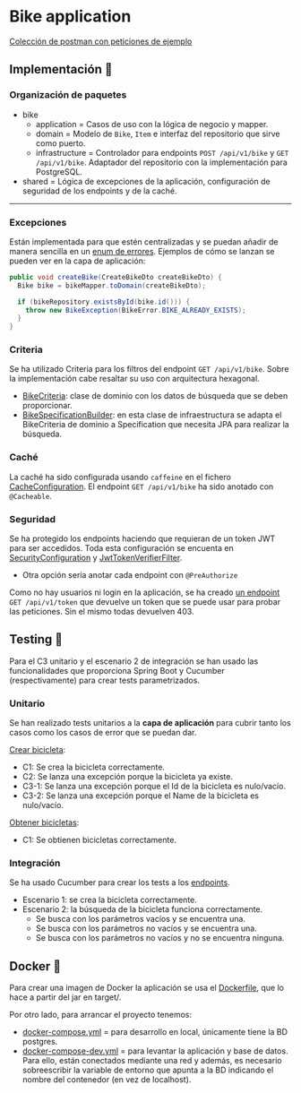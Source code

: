 # Bike application

[Colección de postman con peticiones de ejemplo](BIKE%20APP.postman_collection.json)

## Implementación 🔨

### Organización de paquetes

- bike
    - application = Casos de uso con la lógica de negocio y mapper.
    - domain = Modelo de `Bike`, `Item` e interfaz del repositorio que sirve como puerto.
    - infrastructure = Controlador para endpoints `POST /api/v1/bike` y `GET /api/v1/bike`.
      Adaptador del repositorio con la implementación para PostgreSQL.
- shared = Lógica de excepciones de la aplicación, configuración de seguridad de los endpoints 
y de la caché.

---
### Excepciones

Están implementada para que estén centralizadas y se puedan añadir de manera sencilla en
un [enum de errores](src/main/java/org/rbernalop/bikeapplication/shared/domain/exception/BikeError.java).
Ejemplos de cómo se lanzan se pueden ver en la capa de aplicación:
```java
public void createBike(CreateBikeDto createBikeDto) {
  Bike bike = bikeMapper.toDomain(createBikeDto);

  if (bikeRepository.existsById(bike.id())) {
    throw new BikeException(BikeError.BIKE_ALREADY_EXISTS);
  }
}
```

### Criteria

Se ha utilizado Criteria para los filtros del endpoint `GET /api/v1/bike`. Sobre la 
implementación cabe resaltar su uso con arquitectura hexagonal.
- [BikeCriteria](src/main/java/org/rbernalop/bikeapplication/bike/domain/repository/BikeCriteria.java):
clase de dominio con los datos de búsqueda que se deben proporcionar. 
- [BikeSpecificationBuilder](src/main/java/org/rbernalop/bikeapplication/bike/infrastructure/persistence/jpa/BikeSpecificationBuilder.java):
en esta clase de infraestructura se adapta el BikeCriteria de dominio a
Specification<BikeEntity> que necesita JPA para realizar la búsqueda.

### Caché

La caché ha sido configurada usando `caffeine` en el fichero 
[CacheConfiguration](src/main/java/org/rbernalop/bikeapplication/shared/infrastructure/configuration/CacheConfiguration.java).
El endpoint `GET /api/v1/bike` ha sido anotado con `@Cacheable`.

### Seguridad

Se ha protegido los endpoints haciendo que requieran de un token JWT para
ser accedidos. Toda esta configuración se encuenta en 
[SecurityConfiguration](src/main/java/org/rbernalop/bikeapplication/shared/infrastructure/configuration/SecurityConfiguration.java)
y
[JwtTokenVerifierFilter](src/main/java/org/rbernalop/bikeapplication/shared/infrastructure/filter/JwtTokenVerifierFilter.java).
- Otra opción sería anotar cada endpoint con `@PreAuthorize`

Como no hay usuarios ni login en la aplicación, se ha creado 
[un endpoint](src/main/java/org/rbernalop/bikeapplication/shared/infrastructure/controller/JwtTokenPostController.java)
`GET /api/v1/token` que devuelve un token que se puede usar para probar
las peticiones. Sin el mismo todas devuelven 403.

## Testing 🧪

Para el C3 unitario y el escenario 2 de integración se han usado las 
funcionalidades que proporciona Spring Boot y Cucumber (respectivamente)
para crear tests parametrizados.

### Unitario

Se han realizado tests unitarios a la **capa de aplicación** para cubrir tanto los casos como los casos de error que se puedan dar.

[Crear bicicleta](src/test/java/org/rbernalop/bikeapplication/bike/application/create/BikeCreatorTest.java):
- C1: Se crea la bicicleta correctamente.
- C2: Se lanza una excepción porque la bicicleta ya existe.
- C3-1: Se lanza una excepción porque el Id de la bicicleta es nulo/vacío.
- C3-2: Se lanza una excepción porque el Name de la bicicleta es nulo/vacío.

[Obtener bicicletas](src/test/java/org/rbernalop/bikeapplication/bike/application/find/BikeFinderTest.java):
- C1: Se obtienen bicicletas correctamente.

### Integración

Se ha usado Cucumber para crear los tests a los [endpoints](src/test/resources/cucumber_tests/bike.feature).
- Escenario 1: se crea la bicicleta correctamente.
- Escenario 2: la búsqueda de la bicicleta funciona correctamente.
  - Se busca con los parámetros vacíos y se encuentra una.
  - Se busca con los parámetros no vacíos y se encuentra una. 
  - Se busca con los parámetros no vacíos y no se encuentra ninguna.

## Docker 🐳

Para crear una imagen de Docker la aplicación se usa el [Dockerfile](Dockerfile), que lo hace 
a partir del jar en target/.

Por otro lado, para arrancar el proyecto tenemos:
- [docker-compose.yml](docker-compose.yml) = para desarrollo en local, únicamente tiene la BD 
postgres.
- [docker-compose-dev.yml](docker-compose-dev.yml) = para levantar la aplicación y base de 
datos. Para ello, están conectados mediante una red y además, es necesario sobreescribir 
la variable de entorno que apunta a la BD indicando el nombre del contenedor (en vez de 
localhost).